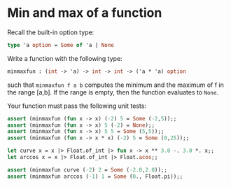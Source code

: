 # Min and max of a function

Recall the built-in option type:
```ocaml
type 'a option = Some of 'a | None
```

Write a function with the following type:
```ocaml
minmaxfun : (int -> 'a) -> int -> int -> ('a * 'a) option
```
such that ``minmaxfun f a b`` computes the minimum and the maximum
of f in the range [a,b].
If the range is empty, then the function evaluates to ``None``.

Your function must pass the following unit tests:
```ocaml
assert (minmaxfun (fun x -> x) (-2) 5 = Some (-2,5));;
assert (minmaxfun (fun x -> x) 5 (-2) = None);;
assert (minmaxfun (fun x -> x) 5 5 = Some (5,5));;
assert (minmaxfun (fun x -> x * x) (-2) 5 = Some (0,25));;

let curve x = x |> Float.of_int |> fun x -> x ** 3.0 -. 3.0 *. x;;
let arccos x = x |> Float.of_int |> Float.acos;;

assert (minmaxfun curve (-2) 2 = Some (-2.0,2.0));;
assert (minmaxfun arccos (-1) 1 = Some (0., Float.pi));;
```